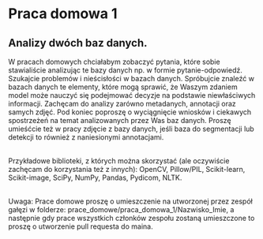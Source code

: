 # Praca domowa 1

## Analizy dwóch baz danych.

W pracach domowych chciałabym zobaczyć pytania, które sobie stawialiście analizując te bazy danych np. w formie pytanie-odpowiedź. Szukajcie problemów i nieścisłości w bazach danych. Spróbujcie znaleźć w bazach danych te elementy, które mogą sprawić, że Waszym zdaniem model może nauczyć się podejmować decyzje na podstawie niewłaściwych informacji. Zachęcam do analizy zarówno metadanych, annotacji oraz samych zdjęć. Pod koniec poproszę o wyciągnięcie wniosków i ciekawych spostrzeżeń na temat analizowanych przez Was baz danych. Proszę umieśćcie też w pracy zdjęcie z bazy danych, jeśli baza do segmentacji lub detekcji to również z naniesionymi annotacjami. <br /><br />


Przykładowe biblioteki, z których można skorzystać (ale oczywiście zachęcam do korzystania też z innych): OpenCV, Pillow/PIL, Scikit-learn, Scikit-image, SciPy, NumPy, Pandas, Pydicom, NLTK. <br /><br />


Uwaga: Prace domowe proszę o umieszczenie na utworzonej przez zespół gałęzi w folderze: prace_domowe/praca_domowa_1/Nazwisko_Imie, a następnie gdy prace wszystkich członków zespołu zostaną umieszczone to proszę o utworzenie pull requesta do maina.
 

